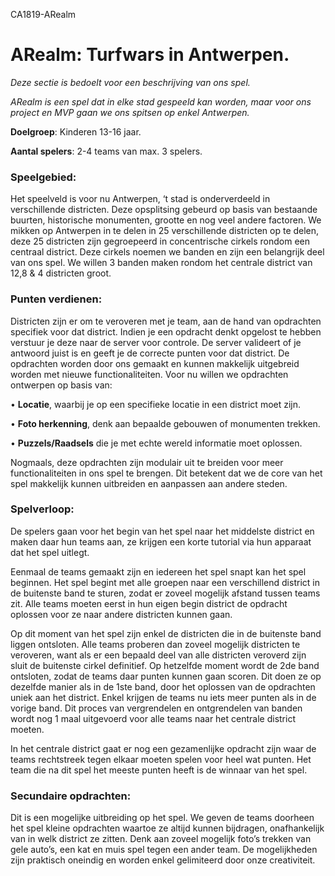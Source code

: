 CA1819-ARealm

# ARealm: Turfwars in Antwerpen.
*Deze sectie is bedoelt voor een beschrijving van ons spel.*

*ARealm is een spel dat in elke stad gespeeld kan worden, maar voor ons project en MVP gaan we ons spitsen op enkel Antwerpen.*

**Doelgroep**: Kinderen 13-16 jaar.

**Aantal spelers**: 2-4 teams van max. 3 spelers.

### Speelgebied:

Het speelveld is voor nu Antwerpen, ‘t stad is onderverdeeld in verschillende districten. Deze opsplitsing gebeurd op basis van bestaande buurten, historische monumenten, grootte en nog veel andere factoren. We mikken op Antwerpen in te delen in 25 verschillende districten op te delen, deze 25 districten zijn gegroepeerd in concentrische cirkels rondom een centraal district. Deze cirkels noemen we banden en zijn een belangrijk deel van ons spel. We willen 3 banden maken rondom het centrale district van 12,8 & 4 districten groot.

### Punten verdienen:
Districten zijn er om te veroveren met je team, aan de hand van opdrachten specifiek voor dat district. Indien je een opdracht denkt opgelost te hebben verstuur je deze naar de server voor controle. De server valideert of je antwoord juist is en geeft je de correcte punten voor dat district. De opdrachten worden door ons gemaakt en kunnen makkelijk uitgebreid worden met nieuwe functionaliteiten. Voor nu willen we opdrachten ontwerpen op basis van:

•	**Locatie**, waarbij je op een specifieke locatie in een district moet zijn.

•	**Foto herkenning**, denk aan bepaalde gebouwen of monumenten trekken.

•	**Puzzels/Raadsels** die je met echte wereld informatie moet oplossen.


Nogmaals, deze opdrachten zijn modulair uit te breiden voor meer functionaliteiten in ons spel te brengen. Dit betekent dat we de core van het spel makkelijk kunnen uitbreiden en aanpassen aan andere steden. 

### Spelverloop:
De spelers gaan voor het begin van het spel naar het middelste district en maken daar hun teams aan, ze krijgen een korte tutorial via hun apparaat dat het spel uitlegt.

Eenmaal de teams gemaakt zijn en iedereen het spel snapt kan het spel beginnen. Het spel begint met alle groepen naar een verschillend district in de buitenste band te sturen, zodat er zoveel mogelijk afstand tussen teams zit. Alle teams moeten eerst in hun eigen begin district de opdracht oplossen voor ze naar andere districten kunnen gaan.

Op dit moment van het spel zijn enkel de districten die in de buitenste band liggen ontsloten. Alle teams proberen dan zoveel mogelijk districten te veroveren, want als er een bepaald deel van alle districten veroverd zijn sluit de buitenste cirkel definitief. Op hetzelfde moment wordt de 2de band ontsloten, zodat de teams daar punten kunnen gaan scoren. Dit doen ze op dezelfde manier als in de 1ste band, door het oplossen van de opdrachten uniek aan het district. Enkel krijgen de teams nu iets meer punten als in de vorige band. Dit proces van vergrendelen en ontgrendelen van banden wordt nog 1 maal uitgevoerd voor alle teams naar het centrale district moeten.

In het centrale district gaat er nog een gezamenlijke opdracht zijn waar de teams rechtstreek tegen elkaar moeten spelen voor heel wat punten. 
Het team die na dit spel het meeste punten heeft is de winnaar van het spel.

### Secundaire opdrachten:
Dit is een mogelijke uitbreiding op het spel. We geven de teams doorheen het spel kleine opdrachten waartoe ze altijd kunnen bijdragen, onafhankelijk van in welk district ze zitten. Denk aan zoveel mogelijk foto’s trekken van gele auto’s, een kat en muis spel tegen een ander team. De mogelijkheden zijn praktisch oneindig en worden enkel gelimiteerd door onze creativiteit.

